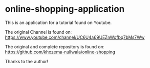 # online-shopping-application

This is an application for a tutorial found on Youtube.

The original Channel is found on:
https://www.youtube.com/channel/UC6U4a69UEZnWofbq7bMs7Ww

The original and complete repository is found on:
https://github.com/khozema-nullwala/online-shopping

Thanks to the author!
